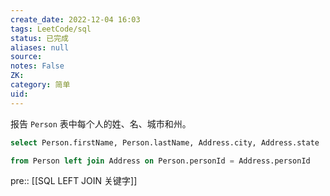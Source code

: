 ```yaml
---
create_date: 2022-12-04 16:03
tags: LeetCode/sql
status: 已完成 
aliases: null
source: 
notes: False
ZK: 
category: 简单
uid: 
---
```


报告 `Person` 表中每个人的姓、名、城市和州。

```sql
select Person.firstName, Person.lastName, Address.city, Address.state

from Person left join Address on Person.personId = Address.personId
```

pre:: [[SQL LEFT JOIN 关键字]]